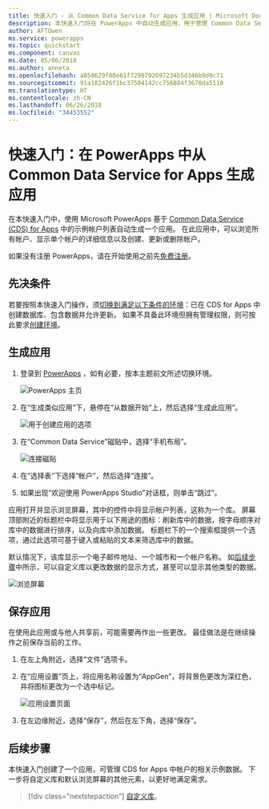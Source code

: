 ```yaml
---
title: 快速入门 - 从 Common Data Service for Apps 生成应用 | Microsoft Docs
description: 本快速入门将在 PowerApps 中自动生成应用，用于管理 Common Data Service for Apps 中的数据
author: AFTOwen
ms.service: powerapps
ms.topic: quickstart
ms.component: canvas
ms.date: 05/06/2018
ms.author: anneta
ms.openlocfilehash: a058629f08e61f7299792697234b5d346b9d0c71
ms.sourcegitcommit: 91a102426f1bc37504142cc756884f3670da5110
ms.translationtype: HT
ms.contentlocale: zh-CN
ms.lasthandoff: 06/26/2018
ms.locfileid: "34453552"
---
```

# <a name="quickstart-generate-an-app-from-common-data-service-for-apps-in-powerapps"></a>快速入门：在 PowerApps 中从 Common Data Service for Apps 生成应用

在本快速入门中，使用 Microsoft PowerApps 基于 [Common Data Service (CDS) for Apps](../common-data-service/data-platform-intro.md) 中的示例帐户列表自动生成一个应用。 在此应用中，可以浏览所有帐户、显示单个帐户的详细信息以及创建、更新或删除帐户。

如果没有注册 PowerApps，请在开始使用之前先[免费注册](https://web.powerapps.com)。

## <a name="prerequisites"></a>先决条件
若要按照本快速入门操作，须[切换到满足以下条件的环境](working-with-environments.md)：已在 CDS for Apps 中创建数据库、包含数据并允许更新。 如果不具备此环境但拥有管理权限，则可按此要求[创建环境](../../administrator/environments-administration.md#create-an-environment)。

## <a name="generate-an-app"></a>生成应用
1. 登录到 [PowerApps](https://web.powerapps.com) ，如有必要，按本主题前文所述切换环境。

    ![PowerApps 主页](./media/data-platform-create-app/sign-in.png)

1. 在“生成类似应用”下，悬停在“从数据开始”上，然后选择“生成此应用”。

    ![用于创建应用的选项](./media/data-platform-create-app/make-this-app.png)

1. 在“Common Data Service”磁贴中，选择“手机布局”。

    ![连接磁贴](./media/data-platform-create-app/connection-tile.png)

1. 在“选择表”下选择“帐户”，然后选择“连接”。

1. 如果出现“欢迎使用 PowerApps Studio”对话框，则单击“跳过”。

应用打开并显示浏览屏幕，其中的控件中将显示帐户列表，这称为一个库。 屏幕顶部附近的标题栏中将显示用于以下用途的图标：刷新库中的数据，按字母顺序对库中的数据进行排序，以及向库中添加数据。 标题栏下的一个搜索框提供一个选项，通过此选项可基于键入或粘贴的文本来筛选库中的数据。 

默认情况下，该库显示一个电子邮件地址、一个城市和一个帐户名称。 如[后续步骤](data-platform-create-app.md#next-steps)中所示，可以自定义库以更改数据的显示方式，甚至可以显示其他类型的数据。

![浏览屏幕](./media/data-platform-create-app/browse-screen.png)

## <a name="save-the-app"></a>保存应用
在使用此应用或与他人共享前，可能需要再作出一些更改。 最佳做法是在继续操作之前保存当前的工作。

1. 在左上角附近，选择“文件”选项卡。

1. 在“应用设置”页上，将应用名称设置为“AppGen”，将背景色更改为深红色，并将图标更改为一个选中标记。

    ![应用设置页面](./media/data-platform-create-app/app-settings.png)

1. 在左边缘附近，选择“保存”，然后在左下角，选择“保存”。

## <a name="next-steps"></a>后续步骤
本快速入门创建了一个应用，可管理 CDS for Apps 中帐户的相关示例数据。 下一步将自定义库和默认浏览屏幕的其他元素，以更好地满足需求。

> [!div class="nextstepaction"]
> [自定义库](customize-layout-sharepoint.md)。
